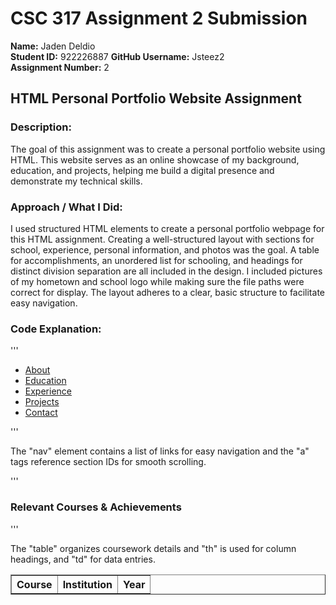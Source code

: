 # CSC 317 Assignment 2 Submission

**Name:** Jaden Deldio  
**Student ID:** 922226887
**GitHub Username:** Jsteez2  
**Assignment Number:** 2  

## HTML Personal Portfolio Website Assignment

### Description:
The goal of this assignment was to create a personal portfolio website using HTML. This website serves as an online showcase of my background, education, and projects, helping me build a digital presence and demonstrate my technical skills.

### Approach / What I Did:
I used structured HTML elements to create a personal portfolio webpage for this HTML assignment.  Creating a well-structured layout with sections for school, experience, personal information, and photos was the goal. A table for accomplishments, an unordered list for schooling, and headings for distinct division separation are all included in the design.  I included pictures of my hometown and school logo while making sure the file paths were correct for display.  The layout adheres to a clear, basic structure to facilitate easy navigation.

### Code Explanation:

'''<nav>
    <ul>
        <li><a href="#about">About</a></li>
        <li><a href="#education">Education</a></li>
        <li><a href="#experience">Experience</a></li>
        <li><a href="#projects">Projects</a></li>
        <li><a href="#contact">Contact</a></li>
    </ul>
</nav>
'''

The "nav" element contains a list of links for easy navigation and the "a" tags reference section IDs for smooth scrolling.

  '''<h3>Relevant Courses & Achievements</h3>
    <table border="1">
        <tr>
            <th>Course</th>
            <th>Institution</th>
            <th>Year</th>
        </tr>
        '''
        
The "table" organizes coursework details and "th" is used for column headings, and "td" for data entries.




